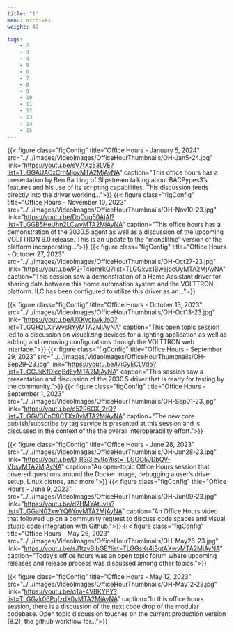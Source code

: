```yaml
---
title: "1"
menu: archives
weight: 42

tags: 
    - 2
    - 3
    - 4
    - 5
    - 6
    - 7
    - 8
    - 9 
    - 10
    - 11
    - 12
    - 13
    - 14
    - 15
---
```


{{< figure class="figConfig" title="Office Hours - January 5, 2024" src="../../images/VideoImages/OfficeHourThumbnails/OH-Jan5-24.jpg" link="https://youtu.be/sV7tXz53LVE?list=TLGGAUACxCrhMjoyMTA2MjAyNA" caption="This office hours has a presentation by Ben Bartling of Slipstream talking about BACPypes3’s features and his use of its scripting capabilities. This discussion feeds directly into the driver working...">}}
{{< figure class="figConfig" title="Office Hours - November 10, 2023" src="../../images/VideoImages/OfficeHourThumbnails/OH-Nov10-23.jpg" link="https://youtu.be/DqOuq50AjAI?list=TLGGB5HeUhn2LCwyMTA2MjAyNA" caption="This office hours has a demonstration of the 2030.5 agent as well as a discussion of the upcoming VOLTTRON 9.0 release. This is an update to the “monolithic” version of the platform incorporating...">}}
{{< figure class="figConfig" title="Office Hours - October 27, 2023" src="../../images/VideoImages/OfficeHourThumbnails/OH-Oct27-23.jpg" link="https://youtu.be/P2-T4iomrkQ?list=TLGGxyx1BwejocUyMTA2MjAyNA" caption="This session saw a demonstration of a Home Assistant driver for sharing data between this home automation system and the VOLTTRON platform. ILC has been configured to utilize this driver as an...">}}

{{< figure class="figConfig" title="Office Hours - October 13, 2023" src="../../images/VideoImages/OfficeHourThumbnails/OH-Oct13-23.jpg" link="https://youtu.be/UXKyckwkJo0?list=TLGGH2LXlrWvsRYyMTA2MjAyNA" caption="This open topic session led to a discussion on visualizing devices for a lighting application as well as adding and removing configurations through the VOLTTRON web interface.">}}
{{< figure class="figConfig" title="Office Hours - September 29, 2023" src="../../images/VideoImages/OfficeHourThumbnails/OH-Sep29-23.jpg" link="https://youtu.be/l7iGyECLVdo?list=TLGGJkKfDlcgBdEyMTA2MjAyNA" caption="This session saw a presentation and discussion of the 2030.5 driver that is ready for testing by the community.">}}
{{< figure class="figConfig" title="Office Hours - September 1, 2023" src="../../images/VideoImages/OfficeHourThumbnails/OH-Sep01-23.jpg" link="https://youtu.be/c52R6OX_2rQ?list=TLGGV3CnC8CTXz8yMTA2MjAyNA" caption="The new core publish/subscribe by tag service is presented at this session and is discussed in the context of the the overall interoperability effort.">}}

{{< figure class="figConfig" title="Office Hours - June 28, 2023" src="../../images/VideoImages/OfficeHourThumbnails/OH-Jun28-23.jpg" link="https://youtu.be/D_R3i3Izv9o?list=TLGGO5JDbQV-VbsyMTA2MjAyNA" caption="An open-topic Office Hours session that covered questions around the Docker image, debugging a user’s driver setup, Linux distros, and more.">}}
{{< figure class="figConfig" title="Office Hours - June 9, 2023" src="../../images/VideoImages/OfficeHourThumbnails/OH-Jun09-23.jpg" link="https://youtu.be/d2HMYAtJvIs?list=TLGGaN02kwYQ6YoyMTA2MjAyNA" caption="An Office Hours video that followed up on a community request to discuss code spaces and visual studio code integration with Github.">}}
{{< figure class="figConfig" title="Office Hours - May 26, 2023" src="../../images/VideoImages/OfficeHourThumbnails/OH-May26-23.jpg" link="https://youtu.be/sJ1tzvBjbGE?list=TLGGsKr4i3qtAXwyMTA2MjAyNA" caption="Today’s office hours was an open topic forum where upcoming releases and release process was discussed among other topics.">}}

{{< figure class="figConfig" title="Office Hours - May 12, 2023" src="../../images/VideoImages/OfficeHourThumbnails/OH-May12-23.jpg" link="https://youtu.be/qTa-4VBKYPY?list=TLGGzk06PqfzdX0yMTA2MjAyNA" caption="In this office hours session, there is a discussion of the next code drop of the modular codebase. Open topic discussion touches on the current production version (8.2), the github workflow for...">}}

